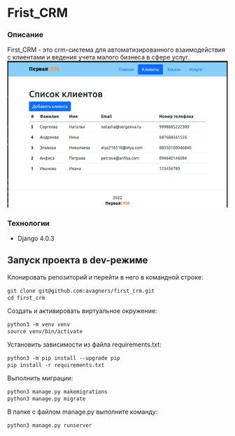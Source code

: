 # Frist_CRM

### Описание
First_CRM - это crm-система для автоматизированного взаимодействия с клиентами и ведения учета малого бизнеса в сфере услуг.
![screen](/first_crm/static/img/Screenshot.png)
### Технологии
- Django 4.0.3

## Запуск проекта в dev-режиме
Клонировать репозиторий и перейти в него в командной строке:

    git clone git@github.com:avagners/first_crm.git
    cd first_crm

Cоздать и активировать виртуальное окружение:

    python3 -m venv venv
    source venv/bin/activate

Установить зависимости из файла requirements.txt:

    python3 -m pip install --upgrade pip
    pip install -r requirements.txt

Выполнить миграции:

    python3 manage.py makemigrations
    python3 manage.py migrate

В папке с файлом manage.py выполните команду:

    python3 manage.py runserver
